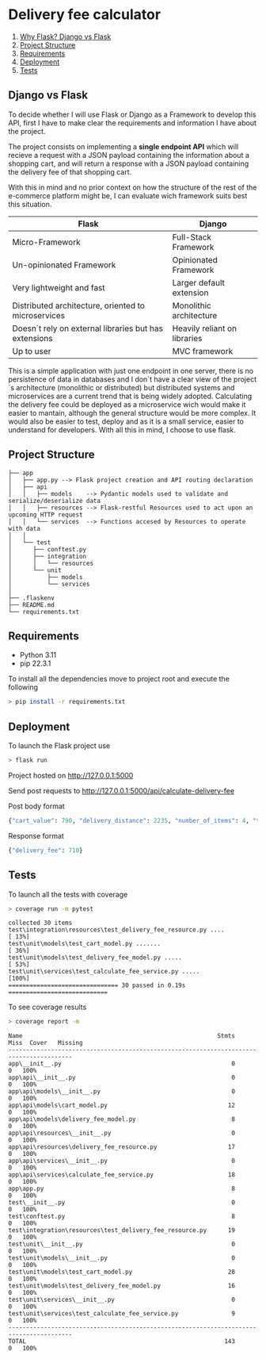 # Delivery fee calculator <!-- API omit in toc -->
1. [Why Flask? Django vs Flask](#django-vs-flask)
2. [Project Structure](#project-structure)
3. [Requirements](#requirements)
4. [Deployment](#deployment)
5. [Tests](#tests)
   
## Django vs Flask

To decide whether I will use Flask or Django as a Framework to develop this API, first I have to make clear the requirements and information I have about the project. 

The project consists on implementing a **single endpoint API** which will recieve a request with a JSON payload containing the information about a shopping cart, and will return a response with a JSON payload containing the delivery fee of that shopping cart.

With this in mind and no prior context on how the structure of the rest of the e-commerce platform might be, I can evaluate wich framework suits best this situation.


| Flask                                                     | Django                         |
| ----------------------------------------------------------|--------------------------------|
| Micro-Framework                                           | Full-Stack Framework           |
| Un-opinionated Framework                                  | Opinionated Framework          |
| Very lightweight and fast                                 | Larger default extension       |
| Distributed architecture, oriented to microservices       | Monolithic architecture        |
| Doesn´t rely on external libraries but has extensions     | Heavily reliant on libraries   |
| Up to user                                                | MVC framework                  |


This is a simple application with just one endpoint in one server, there is no persistence of data in databases and I don´t have a clear view of the project´s architecture (monolithic or distributed) but distributed systems and microservices are a current trend that is being widely adopted. Calculating the delivery fee could be deployed as a microservice wich would make it easier to mantain, although the general structure would be more complex. It would also be easier to test, deploy and as it is a small service, easier to understand for developers. With all this in mind, I choose to use flask.


## Project Structure

```
├── app
│   ├── app.py --> Flask project creation and API routing declaration
│   ├── api
│   │   ├── models    --> Pydantic models used to validate and serialize/deserialize data
│   │   ├── resources --> Flask-restful Resources used to act upon an upcoming HTTP request
│   │   └── services  --> Functions accesed by Resources to operate with data
│   │
│   └── test
│      ├── conftest.py
│      ├── integration
│      │   └── resources
│      └── unit
│          ├── models
│          └── services
│
├── .flaskenv
├── README.md
└── requirements.txt
```

## Requirements

- Python 3.11
- pip 22.3.1

To install all the dependencies move to project root and execute the following
```bash
> pip install -r requirements.txt
```

## Deployment
To launch the Flask project use
```bash
> flask run
```
Project hosted on http://127.0.0.1:5000

Send post requests to http://127.0.0.1:5000/api/calculate-delivery-fee

Post body format
```python
{"cart_value": 790, "delivery_distance": 2235, "number_of_items": 4, "time": "2021-10-12T13:00:00Z"}
```
Response format
```python
{"delivery_fee": 710}
```

## Tests
To launch all the tests with coverage
```bash 
> coverage run -m pytest
```
```
collected 30 items                             
test\integration\resources\test_delivery_fee_resource.py ....            [ 13%]
test\unit\models\test_cart_model.py .......                              [ 36%]
test\unit\models\test_delivery_fee_model.py .....                        [ 53%]
test\unit\services\test_calculate_fee_service.py .....                   [100%]
=============================== 30 passed in 0.19s ============================
```
To see coverage results
```bash
> coverage report -m
```
```
Name                                                       Stmts   Miss  Cover   Missing
----------------------------------------------------------------------------------------
app\__init__.py                                                0      0   100%
app\api\__init__.py                                            0      0   100%
app\api\models\__init__.py                                     0      0   100%
app\api\models\cart_model.py                                  12      0   100%
app\api\models\delivery_fee_model.py                           8      0   100%
app\api\resources\__init__.py                                  0      0   100%
app\api\resources\delivery_fee_resource.py                    17      0   100%
app\api\services\__init__.py                                   0      0   100%
app\api\services\calculate_fee_service.py                     18      0   100%
app\app.py                                                     8      0   100%
test\__init__.py                                               0      0   100%
test\conftest.py                                               8      0   100%
test\integration\resources\test_delivery_fee_resource.py      19      0   100%
test\unit\__init__.py                                          0      0   100%
test\unit\models\__init__.py                                   0      0   100%
test\unit\models\test_cart_model.py                           28      0   100%
test\unit\models\test_delivery_fee_model.py                   16      0   100%
test\unit\services\__init__.py                                 0      0   100%
test\unit\services\test_calculate_fee_service.py               9      0   100%
----------------------------------------------------------------------------------------
TOTAL                                                        143      0   100%
```
